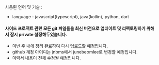 사용된 언어 및 기술 : 
- language - javascript(typescript), java(kotlin), python, dart
#### 사이드 프로젝트 관련 모든 git 파일들을 최신 버전으로 업데이트 및 리팩토링하기 위해서 잠시 private 설정해두었습니다.
- 이번 주 내에 정리 완료하여 다시 업로드할 예정입니다.
- github 계정 아이디는 jnbms에서 junebeomlee로 변경할 예정입니다.
- 이력서 내용이 전체 수정될 예정입니다.
